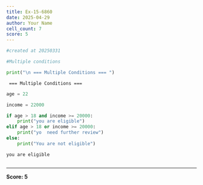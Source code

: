 ```yaml
---
title: Ex-15-6860
date: 2025-04-29
author: Your Name
cell_count: 7
score: 5
---
```


```python
#created at 20250331
```


```python
#Multiple conditions
```


```python
print("\n === Multiple Conditions === ")
```

    
     === Multiple Conditions === 



```python
age = 22
```


```python
income = 22000
```


```python
if age > 18 and income >= 20000:
    print("you are eligible")
elif age > 18 or income >= 20000:
    print("yo  need further review")
else:
    print("You are not eligible")
```

    you are eligible



```python

```


---
**Score: 5**